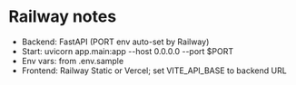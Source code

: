 ﻿# Railway notes
- Backend: FastAPI (PORT env auto-set by Railway)
- Start: uvicorn app.main:app --host 0.0.0.0 --port $PORT
- Env vars: from .env.sample
- Frontend: Railway Static or Vercel; set VITE_API_BASE to backend URL
